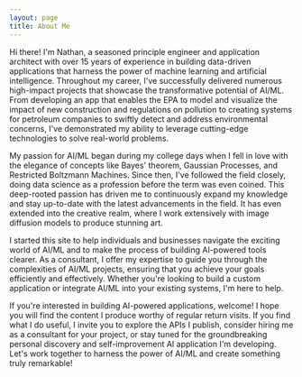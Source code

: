```yaml
---
layout: page
title: About Me
---
```


Hi there! I'm Nathan, a seasoned principle engineer and application architect with over 15 years of experience in building data-driven applications that harness the power of machine learning and artificial intelligence. Throughout my career, I've successfully delivered numerous high-impact projects that showcase the transformative potential of AI/ML. From developing an app that enables the EPA to model and visualize the impact of new construction and regulations on pollution to creating systems for petroleum companies to swiftly detect and address environmental concerns, I've demonstrated my ability to leverage cutting-edge technologies to solve real-world problems.

My passion for AI/ML began during my college days when I fell in love with the elegance of concepts like Bayes' theorem, Gaussian Processes, and Restricted Boltzmann Machines. Since then, I've followed the field closely, doing data science as a profession before the term was even coined. This deep-rooted passion has driven me to continuously expand my knowledge and stay up-to-date with the latest advancements in the field. It has even extended into the creative realm, where I work extensively with image diffusion models to produce stunning art.

I started this site to help individuals and businesses navigate the exciting world of AI/ML and to make the process of building AI-powered tools clearer. As a consultant, I offer my expertise to guide you through the complexities of AI/ML projects, ensuring that you achieve your goals efficiently and effectively. Whether you're looking to build a custom application or integrate AI/ML into your existing systems, I'm here to help.

If you're interested in building AI-powered applications, welcome! I hope you will find the content I produce worthy of regular return visits. If you find what I do useful, I invite you to explore the APIs I publish, consider hiring me as a consultant for your project, or stay tuned for the groundbreaking personal discovery and self-improvement AI application I'm developing. Let's work together to harness the power of AI/ML and create something truly remarkable!
